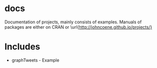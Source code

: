 # docs

Documentation of projects, mainly consists of examples. Manuals of packages are 
either on CRAN or \url{http://johncoene.github.io/projects/}

# Includes

* graphTweets - Example
